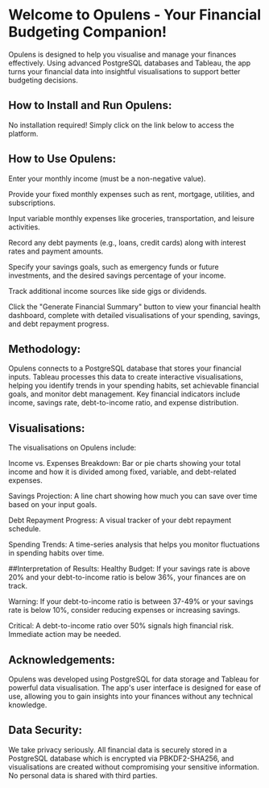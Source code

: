 # Welcome to Opulens - Your Financial Budgeting Companion!
Opulens is designed to help you visualise and manage your finances effectively. Using advanced PostgreSQL databases and Tableau, the app turns your financial data into insightful visualisations to support better budgeting decisions.

## How to Install and Run Opulens:
No installation required! Simply click on the link below to access the platform.



## How to Use Opulens:
Enter your monthly income (must be a non-negative value).

Provide your fixed monthly expenses such as rent, mortgage, utilities, and subscriptions.

Input variable monthly expenses like groceries, transportation, and leisure activities.

Record any debt payments (e.g., loans, credit cards) along with interest rates and payment amounts.

Specify your savings goals, such as emergency funds or future investments, and the desired savings percentage of your income.

Track additional income sources like side gigs or dividends.

Click the "Generate Financial Summary" button to view your financial health dashboard, complete with detailed visualisations of your spending, savings, and debt repayment progress.

## Methodology:
Opulens connects to a PostgreSQL database that stores your financial inputs. Tableau processes this data to create interactive visualisations, helping you identify trends in your spending habits, set achievable financial goals, and monitor debt management. Key financial indicators include income, savings rate, debt-to-income ratio, and expense distribution.

## Visualisations:
The visualisations on Opulens include:

Income vs. Expenses Breakdown: Bar or pie charts showing your total income and how it is divided among fixed, variable, and debt-related expenses.

Savings Projection: A line chart showing how much you can save over time based on your input goals.

Debt Repayment Progress: A visual tracker of your debt repayment schedule.

Spending Trends: A time-series analysis that helps you monitor fluctuations in spending habits over time.

##Interpretation of Results:
Healthy Budget: If your savings rate is above 20% and your debt-to-income ratio is below 36%, your finances are on track.

Warning: If your debt-to-income ratio is between 37-49% or your savings rate is below 10%, consider reducing expenses or increasing savings.

Critical: A debt-to-income ratio over 50% signals high financial risk. Immediate action may be needed.

## Acknowledgements:
Opulens was developed using PostgreSQL for data storage and Tableau for powerful data visualisation. The app's user interface is designed for ease of use, allowing you to gain insights into your finances without any technical knowledge.

## Data Security:
We take privacy seriously. All financial data is securely stored in a PostgreSQL database which is encrypted via PBKDF2-SHA256, and visualisations are created without compromising your sensitive information. No personal data is shared with third parties.
